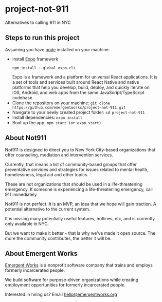 # project-not-911
Alternatives to calling 911 in NYC

## Steps to run this project
Assuming you have [node](https://nodejs.org/en/) installed on your machine:

- Install [Expo](https://expo.io/) framework
  ```
  npm install --global expo-cli
  ```
  Expo is a framework and a platform for universal React applications. It is a set of tools and services built around React Native and native platforms that help       you develop, build, deploy, and quickly iterate on iOS, Android, and web apps from the same JavaScript/TypeScript codebase.
- Clone the repository on your machine: `git clone https://github.com/emergentworks/project-not-911.git`
- Navigate to your newly created project folder: `cd project-not-911`
- Install dependencies: `expo install`
- Boot up the app: `npm start (or expo start)`

## About Not911
Not911 is designed to direct you to New York City-based organizations that offer counseling, mediation and intervention services.

Currently, that means a list of community-based groups that offer preventative services and strategies for issues related to mental health, homelessness, legal aid and other topics.

These are not organizations that should be used in a life-threatening emergency. If someone is experiencing a life-threatening emergency, call 911 immediately.

Not911 is not perfect. It is an MVP, an idea that we hope will gain traction. A potential alternative to the current system.

It is missing many potentially useful features, hotlines, etc, and is currently only available in NYC.

But we want to make it better - that is why we've made it open source. The more the community contributes, the better it will be.


## About Emergent Works
[Emergent Works](https://www.emergentworks.org/) is a nonprofit software company that trains and employs formerly incarcerated people.

We build software for purpose-driven organizations while creating employment opportunities for formerly incarcerated people.

Interested in hiring us? Email hello@emergentworks.org
